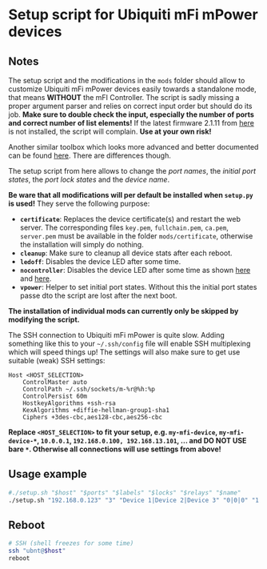 # Setup script for Ubiquiti mFi mPower devices

## Notes

The setup script and the modifications in the `mods` folder should allow to customize Ubiquiti mFi mPower devices easily towards a standalone mode, that means **WITHOUT** the mFI Controller. The script is sadly missing a proper argument parser and relies on correct input order but should do its job. **Make sure to double check the input, especially the number of ports and correct number of list elements!** If the latest firmware 2.1.11 from [here](https://www.ui.com/download/mfi/mpower) is not installed, the script will complain. **Use at your own risk!**

Another similar toolbox which looks more advanced and better documented can be found [here](https://github.com/magcode/mpower-tools). There are differences though.

The setup script from here allows to change the _port names_, the _initial port states_, the _port lock states_ and the _device name_.

**Be ware that all modifications will per default be installed when `setup.py` is used!** They serve the following purpose:

- **`certificate`**: Replaces the device certificate(s) and restart the web server. The corresponding files `key.pem`, `fullchain.pem`, `ca.pem`, `server.pem` must be available in the folder `mods/certificate`, otherwise the installation will simply do nothing.
- **`cleanup`**: Make sure to cleanup all device stats after each reboot.
- **`ledoff`**: Disables the device LED after some time.
- **`nocontroller`**: Disables the device LED after some time as shown [here](https://github.com/magcode/mpower-tools/tree/master/nocontroller) and [here](https://community.ui.com/questions/mPower-default-outlet-state-on-boot-no-controller/390e5e67-44e8-4f94-a914-77d32380d6d1).
- **`vpower`**: Helper to set initial port states. Without this the initial port states passe dto the script are lost after the next boot.

**The installation of individual mods can currently only be skipped by modifying the script.**

The SSH connection to Ubiquiti mFi mPower is quite slow. Adding something like this to your `~/.ssh/config` file will enable SSH multiplexing which will speed things up! The settings will also make sure to get use suitable (weak) SSH settings:

```ssh
Host <HOST_SELECTION>
    ControlMaster auto
    ControlPath ~/.ssh/sockets/m-%r@%h:%p
    ControlPersist 60m
    HostkeyAlgorithms +ssh-rsa
    KexAlgorithms +diffie-hellman-group1-sha1
    Ciphers +3des-cbc,aes128-cbc,aes256-cbc
```

**Replace `<HOST_SELECTION>` to fit your setup, e.g. `my-mfi-device`, `my-mfi-device-*`, `10.0.0.1`, `192.168.0.100, 192.168.13.101`, ... and DO NOT USE bare `*`. Otherwise all connections will use settings from above!**

## Usage example

```bash
#./setup.sh "$host" "$ports" "$labels" "$locks" "$relays" "$name"
./setup.sh "192.168.0.123" "3" "Device 1|Device 2|Device 3" "0|0|0" "1|1|1" "my-mfi-device"
```

## Reboot

```bash
# SSH (shell freezes for some time)
ssh "ubnt@$host"
reboot
```
